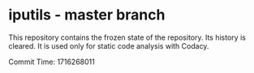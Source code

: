 # iputils - master branch

This repository contains the frozen state of the repository.
Its history is cleared. It is used only for static code
analysis with Codacy.

Commit Time: 1716268011